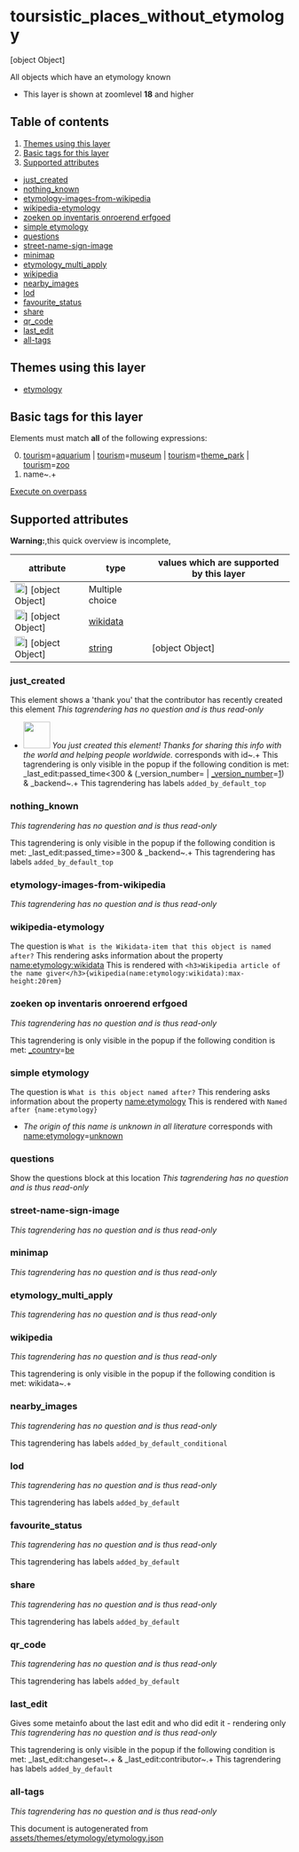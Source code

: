[//]: # (WARNING: this file is automatically generated. Please find the sources at the bottom and edit those sources)

# toursistic_places_without_etymology


[object Object]

All objects which have an etymology known




 - This layer is shown at zoomlevel **18** and higher
## Table of contents

1. [Themes using this layer](#themes-using-this-layer)
2. [Basic tags for this layer](#basic-tags-for-this-layer)
3. [Supported attributes](#supported-attributes)
  - [just_created](#just_created)
  - [nothing_known](#nothing_known)
  - [etymology-images-from-wikipedia](#etymology-images-from-wikipedia)
  - [wikipedia-etymology](#wikipedia-etymology)
  - [zoeken op inventaris onroerend erfgoed](#zoeken-op-inventaris-onroerend-erfgoed)
  - [simple etymology](#simple-etymology)
  - [questions](#questions)
  - [street-name-sign-image](#street-name-sign-image)
  - [minimap](#minimap)
  - [etymology_multi_apply](#etymology_multi_apply)
  - [wikipedia](#wikipedia)
  - [nearby_images](#nearby_images)
  - [lod](#lod)
  - [favourite_status](#favourite_status)
  - [share](#share)
  - [qr_code](#qr_code)
  - [last_edit](#last_edit)
  - [all-tags](#all-tags)

## Themes using this layer

 - [etymology](https://mapcomplete.org/etymology)

## Basic tags for this layer

Elements must match **all** of the following expressions:

0. <a href='https://wiki.openstreetmap.org/wiki/Key:tourism' target='_blank'>tourism</a>=<a href='https://wiki.openstreetmap.org/wiki/Tag:tourism%3Daquarium' target='_blank'>aquarium</a> | <a href='https://wiki.openstreetmap.org/wiki/Key:tourism' target='_blank'>tourism</a>=<a href='https://wiki.openstreetmap.org/wiki/Tag:tourism%3Dmuseum' target='_blank'>museum</a> | <a href='https://wiki.openstreetmap.org/wiki/Key:tourism' target='_blank'>tourism</a>=<a href='https://wiki.openstreetmap.org/wiki/Tag:tourism%3Dtheme_park' target='_blank'>theme_park</a> | <a href='https://wiki.openstreetmap.org/wiki/Key:tourism' target='_blank'>tourism</a>=<a href='https://wiki.openstreetmap.org/wiki/Tag:tourism%3Dzoo' target='_blank'>zoo</a>
1. name~.+

[Execute on overpass](http://overpass-turbo.eu/?Q=%5Bout%3Ajson%5D%5Btimeout%3A90%5D%3B%28%20%20%20%20nwr%5B%22tourism%22%3D%22aquarium%22%5D%5B%22name%22%5D%28%7B%7Bbbox%7D%7D%29%3B%0A%20%20%20%20nwr%5B%22tourism%22%3D%22museum%22%5D%5B%22name%22%5D%28%7B%7Bbbox%7D%7D%29%3B%0A%20%20%20%20nwr%5B%22tourism%22%3D%22theme_park%22%5D%5B%22name%22%5D%28%7B%7Bbbox%7D%7D%29%3B%0A%20%20%20%20nwr%5B%22tourism%22%3D%22zoo%22%5D%5B%22name%22%5D%28%7B%7Bbbox%7D%7D%29%3B%0A%29%3Bout%20body%3B%3E%3Bout%20skel%20qt%3B)

## Supported attributes

**Warning:**,this quick overview is incomplete,

| attribute | type | values which are supported by this layer |
-----|-----|----- |
| <a target="_blank" href='https://taginfo.openstreetmap.org/keys/id#values'><img src='https://mapcomplete.org/assets/svg/statistics.svg' height='18px'></a>] [object Object] | Multiple choice |  |
| <a target="_blank" href='https://taginfo.openstreetmap.org/keys/name:etymology:wikidata#values'><img src='https://mapcomplete.org/assets/svg/statistics.svg' height='18px'></a>] [object Object] | [wikidata](../SpecialInputElements.md#wikidata) |  |
| <a target="_blank" href='https://taginfo.openstreetmap.org/keys/name:etymology#values'><img src='https://mapcomplete.org/assets/svg/statistics.svg' height='18px'></a>] [object Object] | [string](../SpecialInputElements.md#string) | [object Object] |




### just_created
This element shows a 'thank you' that the contributor has recently created this element
_This tagrendering has no question and is thus read-only_

 - <img src='https://raw.githubusercontent.com/pietervdvn/MapComplete/develop/./assets/svg/party.svg' style='width: 3rem; height: 3rem'> *You just created this element! Thanks for sharing this info with the world and helping people worldwide.* corresponds with id~.+
This tagrendering is only visible in the popup if the following condition is met: _last_edit:passed_time<300 & (_version_number= | <a href='https://wiki.openstreetmap.org/wiki/Key:_version_number' target='_blank'>_version_number</a>=<a href='https://wiki.openstreetmap.org/wiki/Tag:_version_number%3D1' target='_blank'>1</a>) & _backend~.+
This tagrendering has labels 
`added_by_default_top`

### nothing_known

_This tagrendering has no question and is thus read-only_


This tagrendering is only visible in the popup if the following condition is met: _last_edit:passed_time>=300 & _backend~.+
This tagrendering has labels 
`added_by_default_top`

### etymology-images-from-wikipedia

_This tagrendering has no question and is thus read-only_





### wikipedia-etymology

The question is `What is the Wikidata-item that this object is named after?`
This rendering asks information about the property 
[name:etymology:wikidata](https://wiki.openstreetmap.org/wiki/Key:name:etymology:wikidata)
This is rendered with `<h3>Wikipedia article of the name giver</h3>{wikipedia(name:etymology:wikidata):max-height:20rem}`




### zoeken op inventaris onroerend erfgoed

_This tagrendering has no question and is thus read-only_


This tagrendering is only visible in the popup if the following condition is met: <a href='https://wiki.openstreetmap.org/wiki/Key:_country' target='_blank'>_country</a>=<a href='https://wiki.openstreetmap.org/wiki/Tag:_country%3Dbe' target='_blank'>be</a>


### simple etymology

The question is `What is this object named after?`
This rendering asks information about the property 
[name:etymology](https://wiki.openstreetmap.org/wiki/Key:name:etymology)
This is rendered with `Named after {name:etymology}`
 -  *The origin of this name is unknown in all literature* corresponds with <a href='https://wiki.openstreetmap.org/wiki/Key:name:etymology' target='_blank'>name:etymology</a>=<a href='https://wiki.openstreetmap.org/wiki/Tag:name:etymology%3Dunknown' target='_blank'>unknown</a>



### questions
Show the questions block at this location
_This tagrendering has no question and is thus read-only_





### street-name-sign-image

_This tagrendering has no question and is thus read-only_





### minimap

_This tagrendering has no question and is thus read-only_





### etymology_multi_apply

_This tagrendering has no question and is thus read-only_





### wikipedia

_This tagrendering has no question and is thus read-only_


This tagrendering is only visible in the popup if the following condition is met: wikidata~.+


### nearby_images

_This tagrendering has no question and is thus read-only_



This tagrendering has labels 
`added_by_default_conditional`

### lod

_This tagrendering has no question and is thus read-only_



This tagrendering has labels 
`added_by_default`

### favourite_status

_This tagrendering has no question and is thus read-only_



This tagrendering has labels 
`added_by_default`

### share

_This tagrendering has no question and is thus read-only_



This tagrendering has labels 
`added_by_default`

### qr_code

_This tagrendering has no question and is thus read-only_



This tagrendering has labels 
`added_by_default`

### last_edit
Gives some metainfo about the last edit and who did edit it - rendering only
_This tagrendering has no question and is thus read-only_


This tagrendering is only visible in the popup if the following condition is met: _last_edit:changeset~.+ & _last_edit:contributor~.+
This tagrendering has labels 
`added_by_default`

### all-tags

_This tagrendering has no question and is thus read-only_





This document is autogenerated from [assets/themes/etymology/etymology.json](https://github.com/pietervdvn/MapComplete/blob/develop/assets/themes/etymology/etymology.json)
